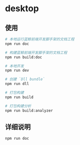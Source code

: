 desktop
===

## 使用

``` bash
# 本地运行蓝鲸前端开发脚手架的文档工程
npm run doc

# 构建蓝鲸前端开发脚手架的文档工程
npm run build:doc

# 本地开发
npm run dev

# 创建 `Dll bundle`
npm run dll

# 打包构建
npm run build

# 打包构建分析
npm run build:analyzer
```

## 详细说明

```bash
npm run doc
```
